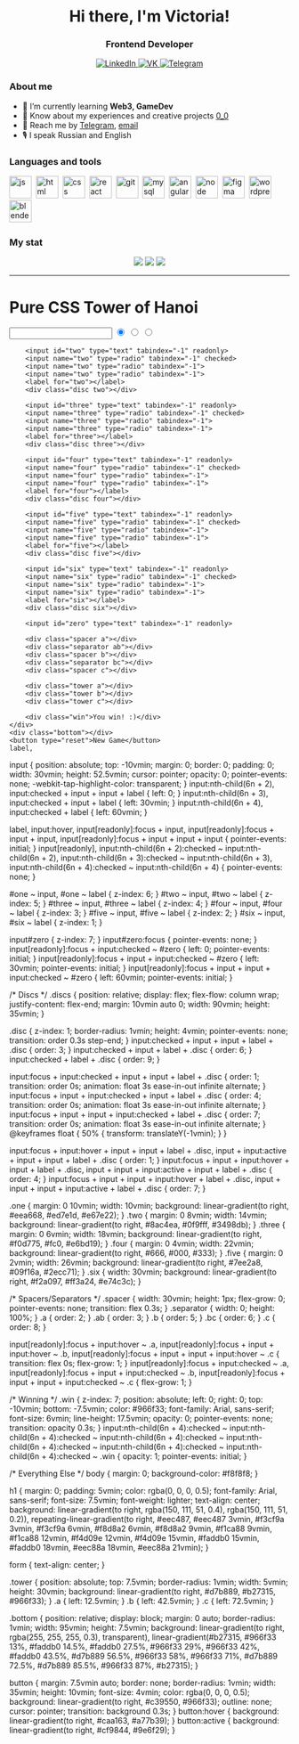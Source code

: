 <div id="header" align="center">
	<h1>Hi there, I'm Victoria!</h1>
	<h3>Frontend Developer</h3>
</div>
<div id="socials" align="center">
	<a href="linkedin-url">
		<img src="https://img.shields.io/badge/LinkedIn-blue?style=for-the-badge&logo=linkedin&logoColor=white" alt="LinkedIn"/>
	</a>
	<a href="https://vk.com/vika.aurum">
		<img src="https://img.shields.io/badge/VK-blue?style=for-the-badge&logo=VK&logoColor=white" alt="VK"/>
	</a>
	<a href="https://t.me/Gaunt_W">
		<img src="https://img.shields.io/badge/Telegram-blue?style=for-the-badge&logo=telegram&logoColor=white" alt="Telegram"/>
	</a>
</div>

### About me
- 🔬 I’m currently learning **Web3, GameDev**
- 🎨 Know about my experiences and creative projects [0_0](cv-link)
- 💬 Reach me by [Telegram](https://t.me/Gaunt_W), [email](mailto:vika.argent@gmail.com)
- 🎙️ I speak Russian and English

### Languages and tools
<img src="https://cdn.jsdelivr.net/gh/devicons/devicon/icons/javascript/javascript-original.svg" title="js" width="40" height="40"/>&nbsp;
<img src="https://cdn.jsdelivr.net/gh/devicons/devicon/icons/html5/html5-original.svg" title="html" width="40" height="40"/>&nbsp;
<img src="https://cdn.jsdelivr.net/gh/devicons/devicon/icons/css3/css3-original.svg" title="css" width="40" height="40"/>&nbsp;
<img src="https://cdn.jsdelivr.net/gh/devicons/devicon/icons/react/react-original.svg" title="react" width="40" height="40"/>&nbsp;
<img src="https://cdn.jsdelivr.net/gh/devicons/devicon/icons/git/git-plain.svg" title="git" width="40" height="40"/>&nbsp;
<img src="https://cdn.jsdelivr.net/gh/devicons/devicon/icons/mysql/mysql-original.svg"  title="mysql" width="40" height="40"/>&nbsp;
<img src="https://cdn.jsdelivr.net/gh/devicons/devicon/icons/angularjs/angularjs-original.svg" title="angular" width="40" height="40"/>&nbsp;
<img src="https://cdn.jsdelivr.net/gh/devicons/devicon/icons/nodejs/nodejs-original.svg" title="node" width="40" height="40"/>&nbsp;
<img src="https://cdn.jsdelivr.net/gh/devicons/devicon/icons/figma/figma-original.svg" title="figma" width="40" height="40"/>&nbsp;
<img src="https://cdn.jsdelivr.net/gh/devicons/devicon/icons/wordpress/wordpress-original.svg" title="wordpress" width="40" height="40"/>&nbsp;
<img src="https://cdn.jsdelivr.net/gh/devicons/devicon/icons/blender/blender-original.svg" title="blender" width="40" height="40"/>&nbsp;
                   
   
### My stat
<div id="stat" align="center">
	<img src="https://github-profile-summary-cards.vercel.app/api/cards/profile-details?username=Abrarova&theme=omni"/>
	<img src="https://github-profile-summary-cards.vercel.app/api/cards/most-commit-language?username=Abrarova&theme=omni"/>
	<img src="https://github-profile-summary-cards.vercel.app/api/cards/stats?username=Abrarova&theme=omni"/>
</div>

---
<h1>Pure CSS Tower of Hanoi</h1>
<form>
    <div class="discs">
        <input id="one" type="text" tabindex="-1" readonly>
        <input name="one" type="radio" tabindex="-1" checked>
        <input name="one" type="radio" tabindex="-1">
        <input name="one" type="radio" tabindex="-1">
        <label for="one"></label>
        <div class="disc one"></div>

        <input id="two" type="text" tabindex="-1" readonly>
        <input name="two" type="radio" tabindex="-1" checked>
        <input name="two" type="radio" tabindex="-1">
        <input name="two" type="radio" tabindex="-1">
        <label for="two"></label>
        <div class="disc two"></div>

        <input id="three" type="text" tabindex="-1" readonly>
        <input name="three" type="radio" tabindex="-1" checked>
        <input name="three" type="radio" tabindex="-1">
        <input name="three" type="radio" tabindex="-1">
        <label for="three"></label>
        <div class="disc three"></div>

        <input id="four" type="text" tabindex="-1" readonly>
        <input name="four" type="radio" tabindex="-1" checked>
        <input name="four" type="radio" tabindex="-1">
        <input name="four" type="radio" tabindex="-1">
        <label for="four"></label>
        <div class="disc four"></div>

        <input id="five" type="text" tabindex="-1" readonly>
        <input name="five" type="radio" tabindex="-1" checked>
        <input name="five" type="radio" tabindex="-1">
        <input name="five" type="radio" tabindex="-1">
        <label for="five"></label>
        <div class="disc five"></div>

        <input id="six" type="text" tabindex="-1" readonly>
        <input name="six" type="radio" tabindex="-1" checked>
        <input name="six" type="radio" tabindex="-1">
        <input name="six" type="radio" tabindex="-1">
        <label for="six"></label>
        <div class="disc six"></div>

        <input id="zero" type="text" tabindex="-1" readonly>

        <div class="spacer a"></div>
        <div class="separator ab"></div>
        <div class="spacer b"></div>
        <div class="separator bc"></div>
        <div class="spacer c"></div>

        <div class="tower a"></div>
        <div class="tower b"></div>
        <div class="tower c"></div>

        <div class="win">You win! :)</div>
    </div>
    <div class="bottom"></div>
    <button type="reset">New Game</button>
    label,
input {
    position: absolute;
    top: -10vmin;
    margin: 0;
    border: 0;
    padding: 0;
    width: 30vmin;
    height: 52.5vmin;
    cursor: pointer;
    opacity: 0;
    pointer-events: none;
    -webkit-tap-highlight-color: transparent;
}
input:nth-child(6n + 2),
input:checked + input + input + label {
    left: 0;
}
input:nth-child(6n + 3),
input:checked + input + label {
    left: 30vmin;
}
input:nth-child(6n + 4),
input:checked + label {
    left: 60vmin;
}

label,
input:hover,
input[readonly]:focus + input,
input[readonly]:focus + input + input,
input[readonly]:focus + input + input + input {
    pointer-events: initial;
}
input[readonly],
input:nth-child(6n + 2):checked ~ input:nth-child(6n + 2),
input:nth-child(6n + 3):checked ~ input:nth-child(6n + 3),
input:nth-child(6n + 4):checked ~ input:nth-child(6n + 4) {
    pointer-events: none;
}

#one ~ input,
#one ~ label {
    z-index: 6;
}
#two ~ input,
#two ~ label {
    z-index: 5;
}
#three ~ input,
#three ~ label {
    z-index: 4;
}
#four ~ input,
#four ~ label {
    z-index: 3;
}
#five ~ input,
#five ~ label {
    z-index: 2;
}
#six ~ input,
#six ~ label {
    z-index: 1;
}

input#zero {
    z-index: 7;
}
input#zero:focus {
    pointer-events: none;
}
input[readonly]:focus + input:checked ~ #zero {
    left: 0;
    pointer-events: initial;
}
input[readonly]:focus + input + input:checked ~ #zero {
    left: 30vmin;
    pointer-events: initial;
}
input[readonly]:focus + input + input + input:checked ~ #zero {
    left: 60vmin;
    pointer-events: initial;
}

/* Discs */
.discs {
    position: relative;
    display: flex;
    flex-flow: column wrap;
    justify-content: flex-end;
    margin: 10vmin auto 0;
    width: 90vmin;
    height: 35vmin;
}

.disc {
    z-index: 1;
    border-radius: 1vmin;
    height: 4vmin;
    pointer-events: none;
    transition: order 0.3s step-end;
}
input:checked + input + input + label + .disc {
    order: 3;
}
input:checked + input + label + .disc {
    order: 6;
}
input:checked + label + .disc {
    order: 9;
}

input:focus + input:checked + input + input + label + .disc {
    order: 1;
    transition: order 0s;
    animation: float 3s ease-in-out infinite alternate;
}
input:focus + input + input:checked + input + label + .disc {
    order: 4;
    transition: order 0s;
    animation: float 3s ease-in-out infinite alternate;
}
input:focus + input + input + input:checked + label + .disc {
    order: 7;
    transition: order 0s;
    animation: float 3s ease-in-out infinite alternate;
}
@keyframes float {
    50% {
        transform: translateY(-1vmin);
    }
}

input:focus + input:hover + input + input + label + .disc,
input + input:active + input + input + label + .disc {
    order: 1;
}
input:focus + input + input:hover + input + label + .disc,
input + input + input:active + input + label + .disc {
    order: 4;
}
input:focus + input + input + input:hover + label + .disc,
input + input + input + input:active + label + .disc {
    order: 7;
}

.one {
    margin: 0 10vmin;
    width: 10vmin;
    background: linear-gradient(to right, #eea668, #ed7e1d, #e67e22);
}
.two {
    margin: 0 8vmin;
    width: 14vmin;
    background: linear-gradient(to right, #8ac4ea, #0f9fff, #3498db);
}
.three {
    margin: 0 6vmin;
    width: 18vmin;
    background: linear-gradient(to right, #f0d775, #fc0, #e6bd19);
}
.four {
    margin: 0 4vmin;
    width: 22vmin;
    background: linear-gradient(to right, #666, #000, #333);
}
.five {
    margin: 0 2vmin;
    width: 26vmin;
    background: linear-gradient(to right, #7ee2a8, #09f16a, #2ecc71);
}
.six {
    width: 30vmin;
    background: linear-gradient(to right, #f2a097, #ff3a24, #e74c3c);
}

/* Spacers/Separators */
.spacer {
    width: 30vmin;
    height: 1px;
    flex-grow: 0;
    pointer-events: none;
    transition: flex 0.3s;
}
.separator {
    width: 0;
    height: 100%;
}
.a {
    order: 2;
}
.ab {
    order: 3;
}
.b {
    order: 5;
}
.bc {
    order: 6;
}
.c {
    order: 8;
}

input[readonly]:focus + input:hover ~ .a,
input[readonly]:focus + input + input:hover ~ .b,
input[readonly]:focus + input + input + input:hover ~ .c {
    transition: flex 0s;
    flex-grow: 1;
}
input[readonly]:focus + input:checked ~ .a,
input[readonly]:focus + input + input:checked ~ .b,
input[readonly]:focus + input + input + input:checked ~ .c {
    flex-grow: 1;
}

/* Winning */
.win {
    z-index: 7;
    position: absolute;
    left: 0;
    right: 0;
    top: -10vmin;
    bottom: -7.5vmin;
    color: #966f33;
    font-family: Arial, sans-serif;
    font-size: 6vmin;
    line-height: 17.5vmin;
    opacity: 0;
    pointer-events: none;
    transition: opacity 0.3s;
}
input:nth-child(6n + 4):checked ~ input:nth-child(6n + 4):checked ~ input:nth-child(6n + 4):checked ~ input:nth-child(6n + 4):checked ~ input:nth-child(6n + 4):checked ~ input:nth-child(6n + 4):checked ~ .win {
    opacity: 1;
    pointer-events: initial;
}

/* Everything Else */
body {
    margin: 0;
    background-color: #f8f8f8;
}

h1 {
    margin: 0;
    padding: 5vmin;
    color: rgba(0, 0, 0, 0.5);
    font-family: Arial, sans-serif;
    font-size: 7.5vmin;
    font-weight: lighter;
    text-align: center;
    background: linear-gradient(to right, rgba(150, 111, 51, 0.4), rgba(150, 111, 51, 0.2)),
    repeating-linear-gradient(to right, #eec487, #eec487 3vmin, #f3cf9a 3vmin, #f3cf9a 6vmin, #f8d8a2 6vmin, #f8d8a2 9vmin, #f1ca88 9vmin, #f1ca88 12vmin, #f4d09e 12vmin, #f4d09e 15vmin, #faddb0 15vmin, #faddb0 18vmin, #eec88a 18vmin, #eec88a 21vmin);
}

form {
    text-align: center;
}

.tower {
    position: absolute;
    top: 7.5vmin;
    border-radius: 1vmin;
    width: 5vmin;
    height: 30vmin;
    background: linear-gradient(to right, #d7b889, #b27315, #966f33);
}
.a {
    left: 12.5vmin;
}
.b {
    left: 42.5vmin;
}
.c {
    left: 72.5vmin;
}

.bottom {
    position: relative;
    display: block;
    margin: 0 auto;
    border-radius: 1vmin;
    width: 95vmin;
    height: 7.5vmin;
    background: linear-gradient(to right, rgba(255, 255, 255, 0.3), transparent),
    linear-gradient(#b27315, #966f33 13%, #faddb0 14.5%, #faddb0 27.5%, #966f33 29%, #966f33 42%, #faddb0 43.5%, #d7b889 56.5%, #966f33 58%, #966f33 71%, #d7b889 72.5%, #d7b889 85.5%, #966f33 87%, #b27315);
}

button {
    margin: 7.5vmin auto;
    border: none;
    border-radius: 1vmin;
    width: 35vmin;
    height: 10vmin;
    font-size: 4vmin;
    color: rgba(0, 0, 0, 0.5);
    background: linear-gradient(to right, #c39550, #966f33);
    outline: none;
    cursor: pointer;
    transition: background 0.3s;
}
button:hover {
    background: linear-gradient(to right, #caa163, #a77b39);
}
button:active {
    background: linear-gradient(to right, #cf9844, #9e6f29);
}
</form>
